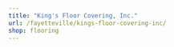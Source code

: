 ```yaml
---
title: "King's Floor Covering, Inc."
url: /fayetteville/kings-floor-covering-inc/
shop: flooring
---
```

